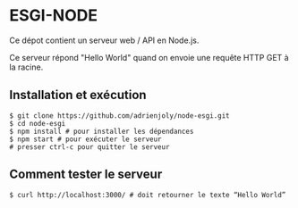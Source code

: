 # ESGI-NODE

Ce dépot contient un serveur web / API en Node.js.

Ce serveur répond "Hello World" quand on envoie une requête HTTP GET à la racine.

## Installation et exécution

```
$ git clone https://github.com/adrienjoly/node-esgi.git
$ cd node-esgi
$ npm install # pour installer les dépendances
$ npm start # pour exécuter le serveur
# presser ctrl-c pour quitter le serveur
```

## Comment tester le serveur

```
$ curl http://localhost:3000/ # doit retourner le texte “Hello World”
```
